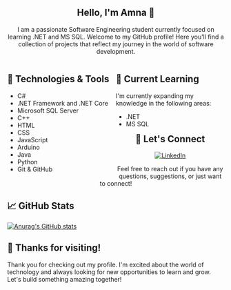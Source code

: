 <!--
**El-DriMa/El-DriMa** is a ✨ _special_ ✨ repository because its `README.md` (this file) appears on your GitHub profile.

Here are some ideas to get you started:

- 🔭 I’m currently working on ...
- 🌱 I’m currently learning ...
- 👯 I’m looking to collaborate on ...
- 🤔 I’m looking for help with ...
- 💬 Ask me about ...
- 📫 How to reach me: ...
- 😄 Pronouns: ...
- ⚡ Fun fact: ...
-->

<div align="center">
  <h2>Hello, I'm Amna 👋</h2>

I am a passionate Software Engineering student currently focused on learning .NET and MS SQL. 
Welcome to my GitHub profile!
Here you'll find a collection of projects that reflect my journey in the world of software development.
</div>

<div style="float: left; width: 50%;">
  
## 🔧 Technologies & Tools

- C#
- .NET Framework and .NET Core
- Microsoft SQL Server
- C++
- HTML
- CSS
- JavaScript
- Arduino
- Java
- Python
- Git & GitHub
</div>

<div style="float: right; width: 50%;">

## 🌱 Current Learning

I'm currently expanding my knowledge in the following areas:

- .NET
- MS SQL
</div>

<div align="center">

## 💬 Let's Connect

[![LinkedIn](https://img.shields.io/badge/LinkedIn-0077B5?style=for-the-badge&logo=linkedin&logoColor=white)](https://www.linkedin.com/in/amna-hod%C5%BEi%C4%87/)

Feel free to reach out if you have any questions, suggestions, or just want to connect!

</div>

## 📈 GitHub Stats

[![Anurag's GitHub stats](https://github-readme-stats.vercel.app/api?username=El-DriMa)](https://github.com/anuraghazra/github-readme-stats)

## 🎉 Thanks for visiting!

Thank you for checking out my profile. 
I'm excited about the world of technology and always looking for new opportunities to learn and grow. Let's build something amazing together!
